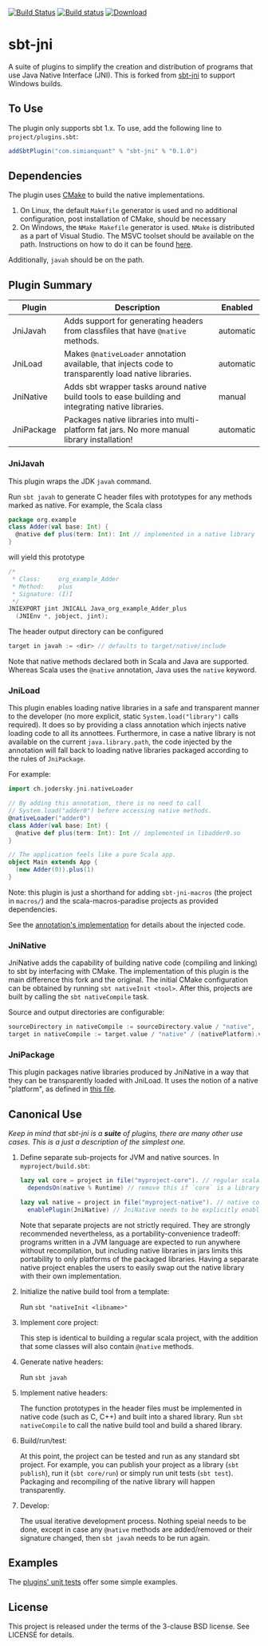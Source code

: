 [![Build Status](https://travis-ci.org/SimianQuant/sbt-jni.svg?branch=master)](https://travis-ci.org/SimianQuant/sbt-jni)
[![Build status](https://ci.appveyor.com/api/projects/status/ubaj4l9yv4e00fue?svg=true)](https://ci.appveyor.com/project/harshad-deo/sbt-jni)
[![Download](https://api.bintray.com/packages/harshad-deo/sbt-plugins/sbt-jni/images/download.svg)](https://bintray.com/harshad-deo/sbt-plugins/sbt-jni/_latestVersion)

sbt-jni
===

A suite of plugins to simplify the creation and distribution of programs that use Java Native Interface (JNI). This is forked
from [sbt-jni](https://github.com/jodersky/sbt-jni/tree/master/plugin/src) to support Windows builds.

## To Use 

The plugin only supports sbt 1.x. To use, add the following line to `project/plugins.sbt`:

```scala
addSbtPlugin("com.simianquant" % "sbt-jni" % "0.1.0")
```

## Dependencies

The plugin uses [CMake](https://cmake.org/) to build the native implementations. 

1. On Linux, the default `Makefile` generator is used and no additional configuration, post installation of CMake, should be necessary
1. On Windows, the `NMake Makefile` generator is used. `NMake` is distributed as a part of Visual Studio. The MSVC toolset should 
be available on the path. Instructions on how to do it can be found [here](https://docs.microsoft.com/en-us/cpp/build/building-on-the-command-line?view=vs-2019). 

Additionally, `javah` should be on the path.

## Plugin Summary

| Plugin     | Description                                                                                           |  Enabled  |
| ---------- | ----------------------------------------------------------------------------------------------------- | --------- |
| JniJavah   | Adds support for generating headers from classfiles that have `@native` methods.                      | automatic |
| JniLoad    | Makes `@nativeLoader` annotation available, that injects code to transparently load native libraries. | automatic |
| JniNative  | Adds sbt wrapper tasks around native build tools to ease building and integrating native libraries.   | manual    |
| JniPackage | Packages native libraries into multi-platform fat jars. No more manual library installation!          | automatic |

### JniJavah

This plugin wraps the JDK `javah` command.

Run `sbt javah` to generate C header files with prototypes for any methods marked as native. For example, the Scala class

```scala
package org.example
class Adder(val base: Int) {
  @native def plus(term: Int): Int // implemented in a native library
}
```

will yield this prototype
```c
/*
 * Class:     org_example_Adder
 * Method:    plus
 * Signature: (I)I
 */
JNIEXPORT jint JNICALL Java_org_example_Adder_plus
  (JNIEnv *, jobject, jint);
```

The header output directory can be configured

```scala
target in javah := <dir> // defaults to target/native/include
```

Note that native methods declared both in Scala and Java are supported. Whereas Scala uses the `@native` annotation, Java uses the
`native` keyword.

### JniLoad

This plugin enables loading native libraries in a safe and transparent manner to the developer (no more explicit, static `System.load("library")` calls required). It does so by providing a class annotation which injects native loading code to all its annottees. Furthermore, in case a native library is not available on the current `java.library.path`, the code injected by the annotation will fall back to loading native libraries packaged according to the rules of `JniPackage`.

For example:

```scala
import ch.jodersky.jni.nativeLoader

// By adding this annotation, there is no need to call
// System.load("adder0") before accessing native methods.
@nativeLoader("adder0")
class Adder(val base: Int) {
  @native def plus(term: Int): Int // implemented in libadder0.so
}

// The application feels like a pure Scala app.
object Main extends App {
  (new Adder(0)).plus(1)
}
```

Note: this plugin is just a shorthand for adding `sbt-jni-macros` (the project in `macros/`) and the scala-macros-paradise projects as provided dependencies.

See the [annotation's implementation](macros/src/main/scala/ch/jodersky/jni/annotations.scala) for details about the injected code.

### JniNative

JniNative adds the capability of building native code (compiling and linking) to sbt by interfacing with CMake. The implementation of
this plugin is the main difference this fork and the original. The initial CMake configuration can be obtained by running `sbt nativeInit <tool>`. After this, projects are built by calling the `sbt nativeCompile` task.

Source and output directories are configurable:

```scala
sourceDirectory in nativeCompile := sourceDirectory.value / "native",
target in nativeCompile := target.value / "native" / (nativePlatform).value,
```

### JniPackage

This plugin packages native libraries produced by JniNative in a way that they can be transparently loaded with JniLoad. It uses the notion of a native "platform", as defined in [this file](https://github.com/SimianQuant/sbt-jni/blob/master/util/src/main/scala/ch/jodersky/sbt/jni/util/OsAndArch.scala).

## Canonical Use

*Keep in mind that sbt-jni is a __suite__ of plugins, there are many other use cases. This is a just a description of the simplest one.*

1. Define separate sub-projects for JVM and native sources. In `myproject/build.sbt`:

   ```scala
   lazy val core = project in file("myproject-core"). // regular scala code with @native methods
     dependsOn(native % Runtime) // remove this if `core` is a library, leave choice to end-user

   lazy val native = project in file("myproject-native"). // native code and build script
     enablePlugin(JniNative) // JniNative needs to be explicitly enabled
   ```
   Note that separate projects are not strictly required. They are strongly recommended nevertheless, as a portability-convenience tradeoff: programs written in a JVM language are expected to run anywhere without recompilation, but including native libraries in jars limits this portability to only platforms of the packaged libraries. Having a separate native project enables the users to easily swap out the native library with their own implementation.

2. Initialize the native build tool from a template:

   Run `sbt "nativeInit <libname>"`

3. Implement core project:

   This step is identical to building a regular scala project, with the addition that some classes will also contain `@native` methods.

4. Generate native headers:

   Run `sbt javah`

5. Implement native headers:

   The function prototypes in the header files must be implemented in native code (such as C, C++) and built into a shared library. Run `sbt nativeCompile` to call the native build tool and build a shared library.

6. Build/run/test:

   At this point, the project can be tested and run as any standard sbt project. For example, you can publish your project as a library (`sbt publish`), run it (`sbt core/run`) or simply run unit tests (`sbt test`). Packaging and recompiling of the native library will happen transparently.

7. Develop:

   The usual iterative development process. Nothing speial needs to be done, except in case any `@native` methods are added/removed or their signature changed, then `sbt javah` needs to be run again.

## Examples
The [plugins' unit tests](plugin/src/sbt-test/sbt-jni) offer some simple examples.

## License
This project is released under the terms of the 3-clause BSD license. See LICENSE for details.
